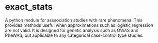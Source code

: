 exact_stats
===========

A python module for asssociation studies with rare phenomena.  This provides methods useful when approximations such as logistic regression are not valid.  It is designed for genetic analysis such as GWAS and PheWAS, but applicable to any categorical case-control type studies.
